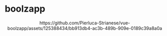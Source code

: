 # boolzapp

<p align="center">
  https://github.com/Pierluca-Strianese/vue-boolzapp/assets/125388434/bb913db4-ac3b-489b-909e-0189c39a8a0a
</p>

